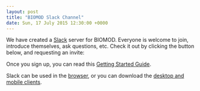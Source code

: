 ```yaml
---
layout: post
title: "BIOMOD Slack Channel"
date: Sun, 17 July 2015 12:30:00 +0000
---
```


We have created a [Slack](http://slack.com/) server for BIOMOD. Everyone is welcome to join, introduce themselves, ask questions, etc. Check it out by clicking the button below, and requesting an invite:

<script async defer src="http://slack.biomod.net/slackin.js?large"></script>

Once you sign up, you can read this [Getting Started Guide](https://biomod.slack.com/getting-started/users).

Slack can be used in the [browser](http://biomod.slack.com/), or you can download the [desktop and mobile clients](https://slack.com/apps).

